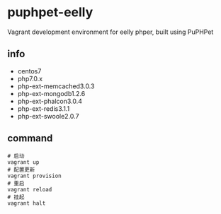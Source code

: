 # puphpet-eelly
Vagrant development environment for eelly phper, built using PuPHPet

## info

* centos7
* php7.0.x
* php-ext-memcached3.0.3
* php-ext-mongodb1.2.6
* php-ext-phalcon3.0.4
* php-ext-redis3.1.1
* php-ext-swoole2.0.7

## command
```
# 启动
vagrant up
# 配置更新
vagrant provision
# 重启
vagrant reload
# 挂起
vagrant halt 
```
